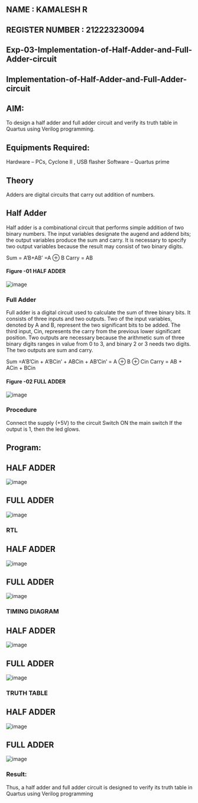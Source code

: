 ## NAME : KAMALESH R
## REGISTER NUMBER : 212223230094

## Exp-03-Implementation-of-Half-Adder-and-Full-Adder-circuit

## Implementation-of-Half-Adder-and-Full-Adder-circuit
## AIM:
To design a half adder and full adder circuit and verify its truth table in Quartus using Verilog programming.

## Equipments Required:
Hardware – PCs, Cyclone II , USB flasher
Software – Quartus prime
 ## Theory
Adders are digital circuits that carry out addition of numbers.

## Half Adder
Half adder is a combinational circuit that performs simple addition of two binary numbers. The input variables designate the augend and addend bits; the output variables produce the sum and carry. It is necessary to specify two output variables because the result may consist of two binary digits.

Sum = A’B+AB’ =A ⊕ B Carry = AB
#### Figure -01 HALF ADDER 
 ![image](https://user-images.githubusercontent.com/36288975/163552156-a13e5a56-c638-4110-97d9-8896907c8d25.png)



### Full Adder
Full adder is a digital circuit used to calculate the sum of three binary bits. It consists of three inputs and two outputs. Two of the input variables, denoted by A and B, represent the two significant bits to be added. The third input, Cin, represents the carry from the previous lower significant position. Two outputs are necessary because the arithmetic sum of three binary digits ranges in value from 0 to 3, and binary 2 or 3 needs two digits. The two outputs are sum and carry.

Sum =A’B’Cin + A’BCin’ + ABCin + AB’Cin’ = A ⊕ B ⊕ Cin Carry = AB + ACin + BCin


#### Figure -02 FULL ADDER 
![image](https://user-images.githubusercontent.com/36288975/163552057-b3547877-6d07-45b4-b7e0-bcfebfad9e1d.png)



### Procedure

Connect the supply (+5V) to the circuit Switch ON the main switch If the output is 1, then the led glows.

## Program:

## HALF ADDER 
![image](https://github.com/KAMALESHNITHYA/Exp-02-Implementation-of-Half-Adder-and-Full-Adder-circuit/assets/145743119/ece514ec-bce9-4986-ae89-06812079a5e0)

## FULL ADDER
![image](https://github.com/KAMALESHNITHYA/Exp-02-Implementation-of-Half-Adder-and-Full-Adder-circuit/assets/145743119/ff4187c6-006c-4238-980d-2f21b650cfb6)


### RTL

## HALF ADDER 
![image](https://github.com/KAMALESHNITHYA/Exp-02-Implementation-of-Half-Adder-and-Full-Adder-circuit/assets/145743119/304b3284-dffd-43fd-93c0-bc20423ea8c0)

## FULL ADDER
![image](https://github.com/KAMALESHNITHYA/Exp-02-Implementation-of-Half-Adder-and-Full-Adder-circuit/assets/145743119/10b600cb-2b81-4604-a925-cf68b76a58a1)

### TIMING DIAGRAM

## HALF ADDER 
![image](https://github.com/KAMALESHNITHYA/Exp-02-Implementation-of-Half-Adder-and-Full-Adder-circuit/assets/145743119/6be9217c-6c8d-466a-b41e-b7ec41b4b2f7)

## FULL ADDER
![image](https://github.com/KAMALESHNITHYA/Exp-02-Implementation-of-Half-Adder-and-Full-Adder-circuit/assets/145743119/d3d269a2-4b75-437a-943f-5bde17a2bf65)


### TRUTH TABLE 
## HALF ADDER 
![image](https://github.com/KAMALESHNITHYA/Exp-02-Implementation-of-Half-Adder-and-Full-Adder-circuit/assets/145743119/389b51db-a45c-400b-bb0a-6ab6d0f37414)

## FULL ADDER
![image](https://github.com/KAMALESHNITHYA/Exp-02-Implementation-of-Half-Adder-and-Full-Adder-circuit/assets/145743119/36ab7d62-ec67-4fef-bd60-9d918a8d602e)


### Result:
Thus, a half adder and full adder circuit is designed to verify its truth table in Quartus using Verilog programming
